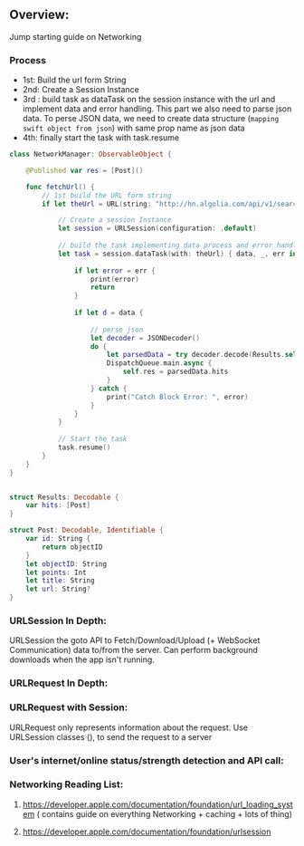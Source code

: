 ## Overview:
Jump starting guide on Networking

### Process
- 1st: Build the url form String
- 2nd: Create a Session Instance
- 3rd : build task as dataTask on the session instance with the url and implement data and error handling. This part we also need to parse json data. To perse JSON data, we need to create data structure (`mapping swift object from json`) with same prop name as json data
- 4th: finally start the task with task.resume
```swift
class NetworkManager: ObservableObject {

    @Published var res = [Post]()

    func fetchUrl() {
        // 1st build the URL form string
        if let theUrl = URL(string: "http://hn.algolia.com/api/v1/search?tags=front_page") {

            // Create a session Instance
            let session = URLSession(configuration: .default)
            
            // build the task implementing data process and error handling
            let task = session.dataTask(with: theUrl) { data, _, err in
               
                if let error = err {
                    print(error)
                    return
                }
                
                if let d = data {
                    
                    // perse json
                    let decoder = JSONDecoder()
                    do {
                        let parsedData = try decoder.decode(Results.self, from: d)
                        DispatchQueue.main.async {
                            self.res = parsedData.hits
                        }
                    } catch {
                        print("Catch Block Error: ", error)
                    }
                }
            }
            
            // Start the task
            task.resume()
        }
    }
}


struct Results: Decodable {
    var hits: [Post]
}

struct Post: Decodable, Identifiable {
    var id: String {
        return objectID
    }
    let objectID: String
    let points: Int
    let title: String
    let url: String?
}
```

### URLSession In Depth:
URLSession the goto API to Fetch/Download/Upload (+ WebSocket Communication) data to/from the server. Can perform background downloads when the app isn't running. 

### URLRequest In Depth:

### URLRequest with Session:
URLRequest only represents information about the request. Use URLSession classes (), to send the request to a server

### User's internet/online status/strength detection and API call:

### Networking Reading List:
1. https://developer.apple.com/documentation/foundation/url_loading_system ( contains guide on everything Networking + caching + lots of thing)

2. https://developer.apple.com/documentation/foundation/urlsession